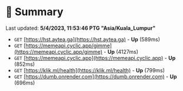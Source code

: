 # 📖 Summary
Last updated: **5/4/2023, 11:53:46 PTG "Asia/Kuala_Lumpur"**

- `GET` [https://hst.aytea.ga](https://hst.aytea.ga) - **Up** (589ms)
- `GET` [https://memeapi.cyclic.app/gimme](https://memeapi.cyclic.app/gimme) - **Up** (4127ms)
- `GET` [https://memeapi.cyclic.app](https://memeapi.cyclic.app) - **Up** (852ms)
- `GET` [https://klik.ml/health](https://klik.ml/health) - **Up** (799ms)
- `GET` [https://dumb.onrender.com](https://dumb.onrender.com) - **Up** (696ms)
